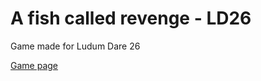 A fish called revenge - LD26
====

Game made for Ludum Dare 26

[Game page](http://www.ludumdare.com/compo/ludum-dare-26/?action=preview&uid=10988)
